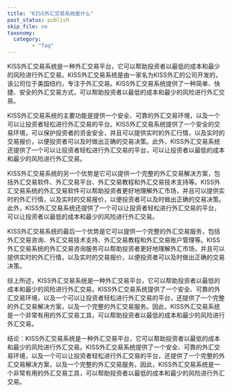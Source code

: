 ```yaml
---
title: "KISS外汇交易系统是什么"
post_status: publish
skip_file: no
taxonomy:
  category:
        - "faq"
---
```


KISS外汇交易系统是一种外汇交易平台，它可以帮助投资者以最低的成本和最少的风险进行外汇交易。KISS外汇交易系统是由一家名为KISS外汇的公司开发的，该公司位于美国纽约，专注于外汇交易。KISS外汇交易系统提供了一种简单、快捷、安全的外汇交易方式，可以帮助投资者以最低的成本和最少的风险进行外汇交易。

KISS外汇交易系统的主要功能是提供一个安全、可靠的外汇交易环境，以及一个可以让投资者轻松进行外汇交易的平台。KISS外汇交易系统提供了一个安全的交易环境，可以保护投资者的资金安全，并且可以提供实时的外汇行情，以及实时的交易报价，以便投资者可以及时做出正确的交易决策。此外，KISS外汇交易系统还提供了一个可以让投资者轻松进行外汇交易的平台，可以让投资者以最低的成本和最少的风险进行外汇交易。

KISS外汇交易系统的另一个优势是它可以提供一个完整的外汇交易解决方案，包括外汇交易软件、外汇交易平台、外汇交易教程和外汇交易技术支持等。KISS外汇交易系统的外汇交易软件可以帮助投资者更好地理解外汇市场，并且可以提供实时的外汇行情，以及实时的交易报价，以便投资者可以及时做出正确的交易决策。此外，KISS外汇交易系统还提供了一个可以让投资者轻松进行外汇交易的平台，可以让投资者以最低的成本和最少的风险进行外汇交易。

KISS外汇交易系统的最后一个优势是它可以提供一个完整的外汇交易服务，包括外汇交易咨询、外汇交易技术支持、外汇交易教程和外汇交易账户管理等。KISS外汇交易系统的外汇交易咨询服务可以帮助投资者更好地理解外汇市场，并且可以提供实时的外汇行情，以及实时的交易报价，以便投资者可以及时做出正确的交易决策。

综上所述，KISS外汇交易系统是一种外汇交易平台，它可以帮助投资者以最低的成本和最少的风险进行外汇交易。KISS外汇交易系统提供了一个安全、可靠的外汇交易环境，以及一个可以让投资者轻松进行外汇交易的平台，还提供了一个完整的外汇交易解决方案，以及一个完整的外汇交易服务。因此，KISS外汇交易系统是一个非常有用的外汇交易工具，可以帮助投资者以最低的成本和最少的风险进行外汇交易。

结论：KISS外汇交易系统是一种外汇交易平台，它可以帮助投资者以最低的成本和最少的风险进行外汇交易。KISS外汇交易系统提供了一个安全、可靠的外汇交易环境，以及一个可以让投资者轻松进行外汇交易的平台，还提供了一个完整的外汇交易解决方案，以及一个完整的外汇交易服务。因此，KISS外汇交易系统是一个非常有用的外汇交易工具，可以帮助投资者以最低的成本和最少的风险进行外汇交易。
